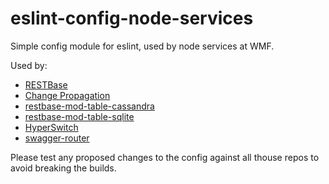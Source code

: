 # eslint-config-node-services
Simple config module for eslint, used by node services at WMF.

Used by:
 - [RESTBase](https://github.com/wikimedia/restbase)
 - [Change Propagation](https://github.com/wikimedia/change-propagation)
 - [restbase-mod-table-cassandra](https://github.com/wikimedia/restbase-mod-table-cassandra)
 - [restbase-mod-table-sqlite](https://github.com/wikimedia/restbase-mod-table-sqlite)
 - [HyperSwitch](https://github.com/wikimedia/hyperswitch)
 - [swagger-router](https://github.com/wikimedia/swagger-router)
 
Please test any proposed changes to the config against all thouse repos to avoid breaking the builds.
